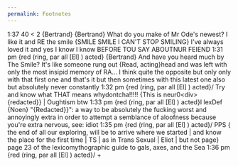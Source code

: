 ```yaml
---
permalink: Footnotes
---
```

  
1:37
40
<
2
{Bertrand}
{Bertrand}
What do you make of Mr Ode's newest?
I like it and RE the smile {SMILE SMILE I CAN'T STOP SMILING} I've always loved it and yes I know I know BEFORE TOU SAY ABOUTNUR FEIEND
1:31 pm {red (ring, par all \[El] ) acted}
{Bertrand}
And have you heard much by The Smile? It's like someone rung out {Read, acting}head and was left with only the most insipid memory of RA...
I think quite the opposite but only only with that first one and that's it but then sometimes with this latest one also but absolutely never constantly
1:32 pm {red (ring, par all \[El] ) acted}/
Try and know what THAT means whydontcha!!!!! {This is neur0\<div>{redacted}} | Oughtism btw
1:33 pm {red (ring, par all \[El] ) acted}I
lexDef {Noen} "{Redacted}}": a way to be absolutely the fucking worst and annoyingly extra in order to attempt a semblance of aloofness because you're extra nervous, see: idiot
1:35 pm {red (ring, par all \[El] ) acted}/
PPS { the end of all our exploring, will be to arrive where we started | and know the place for the first time | TS | as in Trans Sexual | Eliot | but not page} page 23 of the
lexicomythographic guide to gals, axes, and the Sea
1:36 pm {red (ring, par all \[El] ) acted}/
+